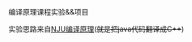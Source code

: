 编译原理课程实验&&项目

实验思路来自[NJU编译原理](https://github.com/courses-at-nju-by-hfwei/2024-compilers-coding/tree/main/src/main/java/dragon)(~~就是把java代码翻译成C++~~)

